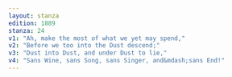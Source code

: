 ```yaml
---
layout: stanza
edition: 1889
stanza: 24
v1: "Ah, make the most of what we yet may spend,"
v2: "Before we too into the Dust descend;"
v3: "Dust into Dust, and under Dust to lie,"
v4: "Sans Wine, sans Song, sans Singer, and&mdash;sans End!"
---
```

